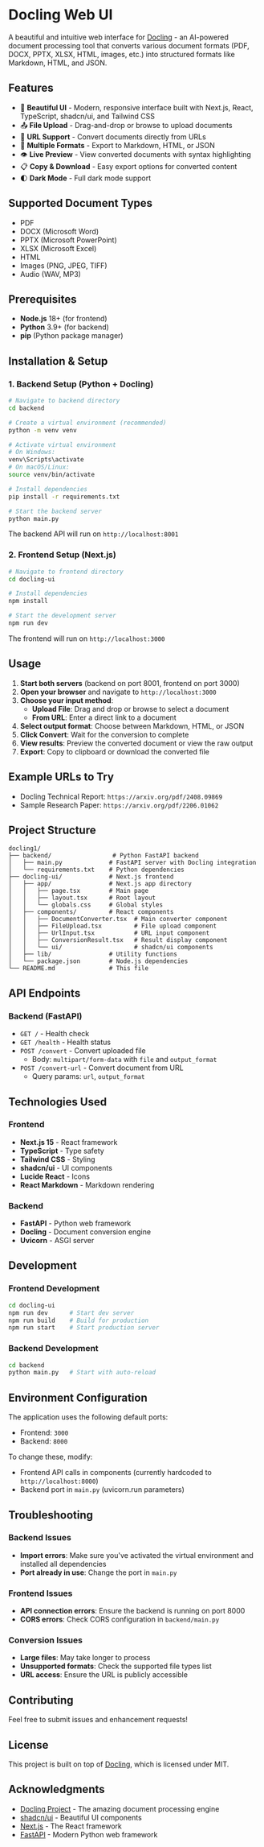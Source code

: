 # Docling Web UI

A beautiful and intuitive web interface for [Docling](https://github.com/docling-project/docling) - an AI-powered document processing tool that converts various document formats (PDF, DOCX, PPTX, XLSX, HTML, images, etc.) into structured formats like Markdown, HTML, and JSON.

## Features

- 🎨 **Beautiful UI** - Modern, responsive interface built with Next.js, React, TypeScript, shadcn/ui, and Tailwind CSS
- 📤 **File Upload** - Drag-and-drop or browse to upload documents
- 🔗 **URL Support** - Convert documents directly from URLs
- 🔄 **Multiple Formats** - Export to Markdown, HTML, or JSON
- 👁️ **Live Preview** - View converted documents with syntax highlighting
- 📋 **Copy & Download** - Easy export options for converted content
- 🌓 **Dark Mode** - Full dark mode support

## Supported Document Types

- PDF
- DOCX (Microsoft Word)
- PPTX (Microsoft PowerPoint)
- XLSX (Microsoft Excel)
- HTML
- Images (PNG, JPEG, TIFF)
- Audio (WAV, MP3)

## Prerequisites

- **Node.js** 18+ (for frontend)
- **Python** 3.9+ (for backend)
- **pip** (Python package manager)

## Installation & Setup

### 1. Backend Setup (Python + Docling)

```bash
# Navigate to backend directory
cd backend

# Create a virtual environment (recommended)
python -m venv venv

# Activate virtual environment
# On Windows:
venv\Scripts\activate
# On macOS/Linux:
source venv/bin/activate

# Install dependencies
pip install -r requirements.txt

# Start the backend server
python main.py
```

The backend API will run on `http://localhost:8001`

### 2. Frontend Setup (Next.js)

```bash
# Navigate to frontend directory
cd docling-ui

# Install dependencies
npm install

# Start the development server
npm run dev
```

The frontend will run on `http://localhost:3000`

## Usage

1. **Start both servers** (backend on port 8001, frontend on port 3000)
2. **Open your browser** and navigate to `http://localhost:3000`
3. **Choose your input method**:
   - **Upload File**: Drag and drop or browse to select a document
   - **From URL**: Enter a direct link to a document
4. **Select output format**: Choose between Markdown, HTML, or JSON
5. **Click Convert**: Wait for the conversion to complete
6. **View results**: Preview the converted document or view the raw output
7. **Export**: Copy to clipboard or download the converted file

## Example URLs to Try

- Docling Technical Report: `https://arxiv.org/pdf/2408.09869`
- Sample Research Paper: `https://arxiv.org/pdf/2206.01062`

## Project Structure

```
docling1/
├── backend/                 # Python FastAPI backend
│   ├── main.py             # FastAPI server with Docling integration
│   └── requirements.txt    # Python dependencies
├── docling-ui/             # Next.js frontend
│   ├── app/                # Next.js app directory
│   │   ├── page.tsx        # Main page
│   │   ├── layout.tsx      # Root layout
│   │   └── globals.css     # Global styles
│   ├── components/         # React components
│   │   ├── DocumentConverter.tsx  # Main converter component
│   │   ├── FileUpload.tsx         # File upload component
│   │   ├── UrlInput.tsx           # URL input component
│   │   ├── ConversionResult.tsx   # Result display component
│   │   └── ui/                    # shadcn/ui components
│   ├── lib/                # Utility functions
│   └── package.json        # Node.js dependencies
└── README.md               # This file
```

## API Endpoints

### Backend (FastAPI)

- `GET /` - Health check
- `GET /health` - Health status
- `POST /convert` - Convert uploaded file
  - Body: `multipart/form-data` with `file` and `output_format`
- `POST /convert-url` - Convert document from URL
  - Query params: `url`, `output_format`

## Technologies Used

### Frontend
- **Next.js 15** - React framework
- **TypeScript** - Type safety
- **Tailwind CSS** - Styling
- **shadcn/ui** - UI components
- **Lucide React** - Icons
- **React Markdown** - Markdown rendering

### Backend
- **FastAPI** - Python web framework
- **Docling** - Document conversion engine
- **Uvicorn** - ASGI server

## Development

### Frontend Development
```bash
cd docling-ui
npm run dev      # Start dev server
npm run build    # Build for production
npm run start    # Start production server
```

### Backend Development
```bash
cd backend
python main.py   # Start with auto-reload
```

## Environment Configuration

The application uses the following default ports:
- Frontend: `3000`
- Backend: `8000`

To change these, modify:
- Frontend API calls in components (currently hardcoded to `http://localhost:8000`)
- Backend port in `main.py` (uvicorn.run parameters)

## Troubleshooting

### Backend Issues
- **Import errors**: Make sure you've activated the virtual environment and installed all dependencies
- **Port already in use**: Change the port in `main.py`

### Frontend Issues
- **API connection errors**: Ensure the backend is running on port 8000
- **CORS errors**: Check CORS configuration in `backend/main.py`

### Conversion Issues
- **Large files**: May take longer to process
- **Unsupported formats**: Check the supported file types list
- **URL access**: Ensure the URL is publicly accessible

## Contributing

Feel free to submit issues and enhancement requests!

## License

This project is built on top of [Docling](https://github.com/docling-project/docling), which is licensed under MIT.

## Acknowledgments

- [Docling Project](https://github.com/docling-project/docling) - The amazing document processing engine
- [shadcn/ui](https://ui.shadcn.com/) - Beautiful UI components
- [Next.js](https://nextjs.org/) - The React framework
- [FastAPI](https://fastapi.tiangolo.com/) - Modern Python web framework
